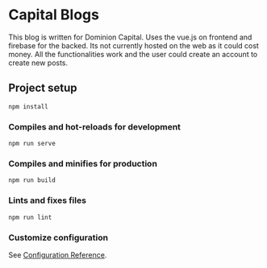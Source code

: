 # Capital Blogs

This blog is written for Dominion Capital. Uses the vue.js on frontend and firebase for the backed. Its not currently hosted on the web as it could cost money. All the functionalities work and the user could create an account to create new posts.

## Project setup

```
npm install
```

### Compiles and hot-reloads for development

```
npm run serve
```

### Compiles and minifies for production

```
npm run build
```

### Lints and fixes files

```
npm run lint
```

### Customize configuration

See [Configuration Reference](https://cli.vuejs.org/config/).
